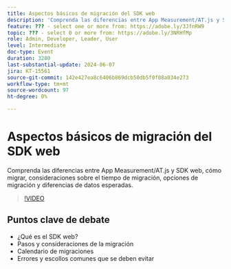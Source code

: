 ```yaml
---
title: Aspectos básicos de migración del SDK web
description: 'Comprenda las diferencias entre App Measurement/AT.js y SDK web, cómo migrar, consideraciones sobre el tiempo de migración, opciones para migrar y diferencias de datos esperadas. Puntos de debate clave: ¿qué es el SDK web? Pasos y consideraciones de la migración Calendario de las migraciones Pasos erróneos y escollos comunes que se deben evitar'
feature: ??? - select one or more from: https://adobe.ly/3JfnRW9
topic: ??? - select 0 or more from: https://adobe.ly/3NRHfMp
role: Admin, Developer, Leader, User
level: Intermediate
doc-type: Event
duration: 3280
last-substantial-update: 2024-06-07
jira: KT-15561
source-git-commit: 142e427ea8c6406b869dcb50db5f0f08a034e273
workflow-type: tm+mt
source-wordcount: 97
ht-degree: 0%

---
```



# Aspectos básicos de migración del SDK web

Comprenda las diferencias entre App Measurement/AT.js y SDK web, cómo migrar, consideraciones sobre el tiempo de migración, opciones de migración y diferencias de datos esperadas.

>[!VIDEO](https://video.tv.adobe.com/v/3429291/?learn=on)

## Puntos clave de debate

* ¿Qué es el SDK web?
* Pasos y consideraciones de la migración
* Calendario de migraciones
* Errores y escollos comunes que se deben evitar

